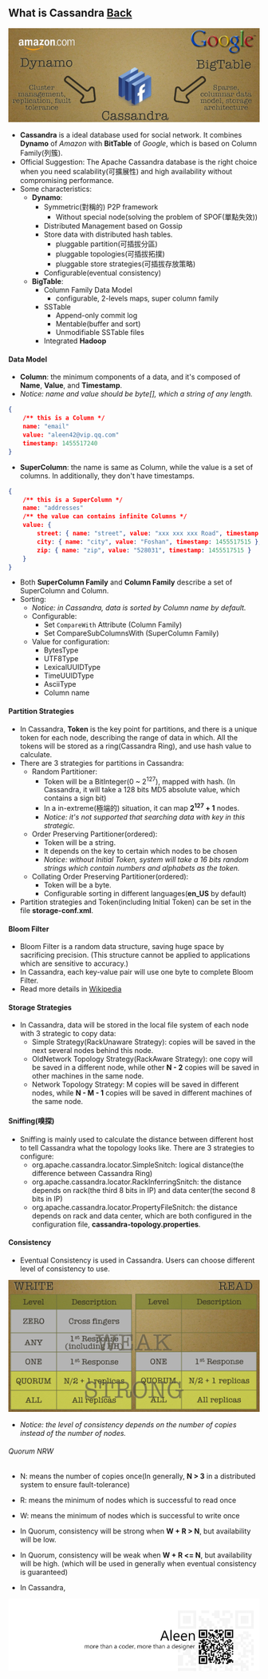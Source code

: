 ## What is Cassandra [Back](./qa.md)

<img src="./cassandra_banner.jpg">

- **Cassandra** is a ideal database used for social network. It combines **Dynamo** of *Amazon* with **BitTable** of *Google*, which is based on Column Family(列簇).
- Official Suggestion: The Apache Cassandra database is the right choice when you need scalability(可擴展性) and high availability without compromising performance.
- Some characteristics:
    - **Dynamo**:
        - Symmetric(對稱的) P2P framework
            - Without special node(solving the problem of SPOF(單點失效))
        - Distributed Management based on Gossip
        - Store data with distributed hash tables.
            - pluggable partition(可插拔分區)
            - pluggable topologies(可插拔拓撲)
            - pluggable store strategies(可插拔存放策略)
        - Configurable(eventual consistency)
    - **BigTable**:
        - Column Family Data Model
            - configurable, 2-levels maps, super column family
        - SSTable
            - Append-only commit log
            - Mentable(buffer and sort)
            - Unmodifiable SSTable files
        - Integrated **Hadoop**

#### Data Model

- **Column**: the minimum components of a data, and it's composed of **Name**, **Value**, and **Timestamp**.
- *Notice: name and value should be byte[], which a string of any length.*

```json
{
    /** this is a Column */
    name: "email"
    value: "aleen42@vip.qq.com"
    timestamp: 1455517240
}
```

- **SuperColumn**: the name is same as Column, while the value is a set of columns. In additionally, they don't have timestamps.

```json
{
    /** this is a SuperColumn */
    name: "addresses"
    /** the value can contains infinite Columns */
    value: {
        street: { name: "street", value: "xxx xxx xxx Road", timestamp: 1455517515 },
        city: { name: "city", value: "Foshan", timestamp: 1455517515 },
        zip: { name: "zip", value: "528031", timestamp: 1455517515 }
    }
}
```

- Both **SuperColumn Family** and **Column Family** describe a set of SuperColumn and Column.
- Sorting:
    - *Notice: in Cassandra, data is sorted by Column name by default.*
    - Configurable:
        - Set `CompareWith` Attribute (Column Family)
        - Set CompareSubColumnsWith (SuperColumn Family)
    - Value for configuration:
        - BytesType
        - UTF8Type
        - LexicalUUIDType
        - TimeUUIDType
        - AsciiType
        - Column name

#### Partition Strategies

- In Cassandra, **Token** is the key point for partitions, and there is a unique token for each node, describing the range of data in which. All the tokens will be stored as a ring(Cassandra Ring), and use hash value to calculate.
- There are 3 strategies for partitions in Cassandra:
    - Random Partitioner:
        - Token will be a BitInteger(0 ~ 2<sup>127</sup>), mapped with hash. (In Cassandra, it will take a 128 bits MD5 absolute value, which contains a sign bit)
        - In a in-extreme(極端的) situation, it can map **2<sup>127</sup> + 1** nodes.
        - *Notice: it's not supported that searching data with key in this strategic.*
    - Order Preserving Partitioner(ordered):
        - Token will be a string.
        - It depends on the key to certain which nodes to be chosen
        - *Notice: without Initial Token, system will take a 16 bits random strings which contain numbers and alphabets as the token.*
    - Collating Order Preserving Partitioner(ordered):
        - Token will be a byte.
        - Configurable sorting in different languages(**en_US** by default)
- Partition strategies and Token(including Initial Token) can be set in the file **storage-conf.xml**.

#### Bloom Filter

- Bloom Filter is a random data structure, saving huge space by sacrificing precision. (This structure cannot be applied to applications which are sensitive to accuracy.)
- In Cassandra, each key-value pair will use one byte to complete Bloom Filter.
- Read more details in [Wikipedia](https://en.wikipedia.org/wiki/Bloom_filter)

#### Storage Strategies

- In Cassandra, data will be stored in the local file system of each node with 3 strategic to copy data:
    - Simple Strategy(RackUnaware Strategy): copies will be saved in the next several nodes behind this node.
    - OldNetwork Topology Strategy(RackAware Strategy): one copy will be saved in a different node, while other **N - 2** copies will be saved in other machines in the same node.
    - Network Topology Strategy: M copies will be saved in different nodes, while **N - M - 1** copies will be saved in different machines of the same node.

#### Sniffing(嗅探)

- Sniffing is mainly used to calculate the distance between different host to tell Cassandra what the topology looks like. There are 3 strategies to configure:
    - org.apache.cassandra.locator.SimpleSnitch: logical distance(the difference between Cassandra Ring)
    - org.apache.cassandra.locator.RackInferringSnitch: the distance depends on rack(the third 8 bits in IP) and data center(the second 8 bits in IP)
    - org.apache.cassandra.locator.PropertyFileSnitch: the distance depends on rack and data center, which
are both configured in the configuration file, **cassandra-topology.properties**.

#### Consistency

- Eventual Consistency is used in Cassandra. Users can choose different level of consistency to use.

<img src="./cassandra_consistency.png">

- *Notice: the level of consistency depends on the number of copies instead of the number of nodes.*

###### Quorum NRW

- N: means the number of copies once(In generally, **N > 3** in a distributed system to ensure fault-tolerance)
- R: means the minimum of nodes which is successful to read once
- W: means the minimum of nodes which is successful to write once
- In Quorum, consistency will be strong when **W + R > N**, but availability will be low.
- In Quorum, consistency will be weak when **W + R <= N**, but availability will be high. (which will be used in generally when eventual consistency is guaranteed)

- In Cassandra, 

<a href="http://aleen42.github.io/" target="_blank" ><img src="./../pic/tail.gif"></a>
